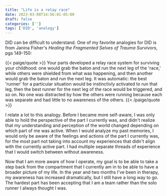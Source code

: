 ```yaml
---
title: "Life is a relay race"
date: 2023-03-08T14:56:01-05:00
draft: false
categories: ['']
tags: ['DID', 'analogy']
---
```



DID can be difficult to understand. 
One of my favorite analogies for DID is from Janina Fisher's _Healing the Fragmented Selves of Trauma Survivors_, pgs 149-150:

{{< paige/quote >}}
Your parts developed a relay race system for surviving your childhood: one would grab the baton and run the next leg of the 'race,' while others were shielded from what was happening, and then another would grab the baton and run the next leg. It was automatic: the best 'runner' for a particular situation would be instinctivly activated to run that leg, then the best runner for the next leg of the race would be triggered, and so on. No one was distracted by how the others were running because each was separate and had little to no awareness of the others.
{{< /paige/quote >}}

I relate a lot to this analogy. Before I became more self-aware, I was only able to hold the perspective of the part I currently was, and didn't realize that my understanding and perception of the world changed depending on which part of me was active. When I would analyze my past memories, I would only be aware of the feelings and actions of the part I currently was, for the most part not taking into account my experiences that didn't align with the currently active part. I had multiple separate threads of experience that I would switch between without awareness. 

Now that I am more aware of how I operate, my goal is to be able to take a step back from the compartment that I currently am in to be able to have a broader picture of my life.
In the year and two months I've been in therapy, my awareness has increased dramatically, but I still have a long way to go. 
The hardest part has been accepting that I am a team rather than the solo runner I always thought I was. 





<!--

I would switch from part to part without awareness, and, although I didn't know it at the time, I was living life moment-to-moment, without much awareness of what had happened in the past or what I wanted to do in the future. 

As I understand it now, 
when one part of me is active, memories formed when different parts were active feel different---they distinctly feel like _not me_. How much they feel like _not me_ seems to vary depending on how connected two parts are. For example, a part of me that works may not remember traumatic memory at all, and may have a vague awareness of my memories formed while I was on vacation, and would be much more connected with memories that different work parts formed. In fact, if one were to ask me about my vacation from a month ago while a work part is active, I will likely only have a general awareness of what occurred during that trip and would have to switch to a part more familiar with the vacation in order to converse more.

This is an incredibly subtle feeling, 
Moment-to-moment, I generally have a continuous sense of "I"; that is, I don't generally have discrete jumps in 



if I remember what I did when a different part of me was active, the memory feels different from memories that belong to the current version of me. It feels distinctly like memories of other parts do not belong to _me_; they're someone else's. This is an incredibly subtile distinction, and one of the main ways I use to tell apart me parts. Moment-to-moment, I always feel like _me_; I don't really experience discrete jumps in 

---I don't perceive a differential. The main way I'm able to tell that I'm a different part is looking at the past rather than 

Whatever version of me is currently active feels like me, and the only version of me. It took me a long time to realize this, because it's an incredibly subtle distinction. 


One of the ways I like to think about how I experience life is to think that I'm made up of a team of parts working together to live life. 
Now, I understand that who I am right now isn't who I always am---things like my views, interests, mannerisms, and, perhaps most obviously, handwriting change depending on which part of me in the relay race of life is holding the baton. 
It's been difficult trying to conceptualize my experience with DID. The analogy of "multiple people living in the same body" that many people use doesn't seem to make sense for me. In fact, because of this, I actively denied that having DID for several months after starting therapy with the justification that I do not relate to others' experiences I learn about online. 
With this analogy, people with DID seem to feel as though they are the current part that is out, and that parts they could be at other times are "other" to them. 
--!>
